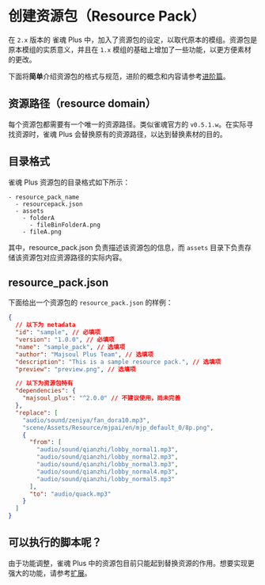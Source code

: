 # 创建资源包（Resource Pack）

在 `2.x` 版本的 雀魂 Plus 中，加入了资源包的设定，以取代原本的模组。资源包是原本模组的实质意义，并且在 `1.x` 模组的基础上增加了一些功能，以更方便素材的更改。

下面将**简单**介绍资源包的格式与规范，进阶的概念和内容请参考[进阶篇](v2_resourcepack_advanced)。

## 资源路径（resource domain）

每个资源包都需要有一个唯一的资源路径。类似雀魂官方的 `v0.5.1.w`。在实际寻找资源时，雀魂 Plus 会替换原有的资源路径，以达到替换素材的目的。

## 目录格式

雀魂 Plus 资源包的目录格式如下所示：

```
- resource_pack_name
  - resourcepack.json
  - assets
    - folderA
      - fileBinFolderA.png
    - fileA.png
```

其中，resource_pack.json 负责描述该资源包的信息，而 `assets` 目录下负责存储该资源包对应资源路径的实际内容。

## resource_pack.json

下面给出一个资源包的 `resource_pack.json` 的样例：

```json
{
  // 以下为 metadata
  "id": "sample", // 必填项
  "version": "1.0.0", // 必填项
  "name": "sample_pack", // 选填项
  "author": "Majsoul Plus Team", // 选填项
  "description": "This is a sample resource pack.", // 选填项
  "preview": "preview.png", // 选填项

  // 以下为资源包特有
  "dependencies": {
    "majsoul_plus": "^2.0.0" // 不建议使用，尚未完善
  },
  "replace": [
    "audio/sound/zeniya/fan_dora10.mp3",
    "scene/Assets/Resource/mjpai/en/mjp_default_0/8p.png",
    {
      "from": [
        "audio/sound/qianzhi/lobby_normal1.mp3",
        "audio/sound/qianzhi/lobby_normal2.mp3",
        "audio/sound/qianzhi/lobby_normal3.mp3",
        "audio/sound/qianzhi/lobby_normal4.mp3",
        "audio/sound/qianzhi/lobby_normal5.mp3"
      ],
      "to": "audio/quack.mp3"
    }
  ]
}
```

## 可以执行的脚本呢？

由于功能调整，雀魂 Plus 中的资源包目前只能起到替换资源的作用。想要实现更强大的功能，请参考[扩展](v2_extension)。
